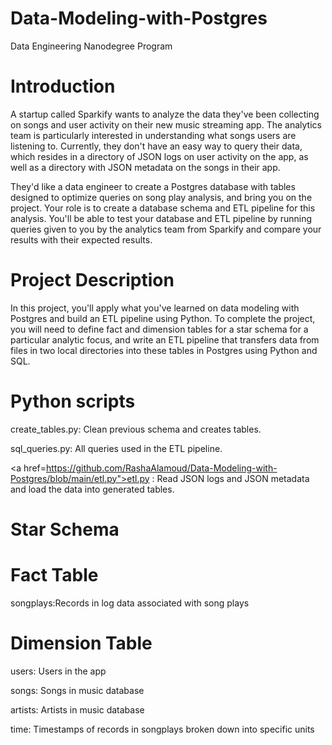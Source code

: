# Data-Modeling-with-Postgres
Data Engineering Nanodegree Program

# Introduction
A startup called Sparkify wants to analyze the data they've been collecting on songs and user activity on their new music streaming app. The analytics team is particularly interested in understanding what songs users are listening to. Currently, they don't have an easy way to query their data, which resides in a directory of JSON logs on user activity on the app, as well as a directory with JSON metadata on the songs in their app.

They'd like a data engineer to create a Postgres database with tables designed to optimize queries on song play analysis, and bring you on the project. Your role is to create a database schema and ETL pipeline for this analysis. You'll be able to test your database and ETL pipeline by running queries given to you by the analytics team from Sparkify and compare your results with their expected results.

# Project Description
In this project, you'll apply what you've learned on data modeling with Postgres and build an ETL pipeline using Python. To complete the project, you will need to define fact and dimension tables for a star schema for a particular analytic focus, and write an ETL pipeline that transfers data from files in two local directories into these tables in Postgres using Python and SQL.

# Python scripts
create_tables.py: Clean previous schema and creates tables.

sql_queries.py: All queries used in the ETL pipeline.

<a href=https://github.com/RashaAlamoud/Data-Modeling-with-Postgres/blob/main/etl.py">etl.py</a> : Read JSON logs and JSON metadata and load the data into generated tables.



# Star Schema 
# Fact Table
songplays:Records in log data associated with song plays

# Dimension Table 
users: Users in the app

songs: Songs in music database

artists: Artists in music database

time: Timestamps of records in songplays broken down into specific units
